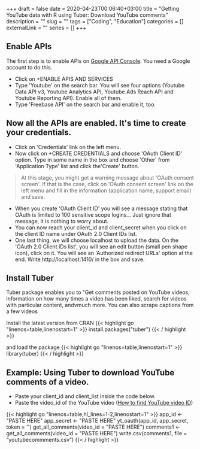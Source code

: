 +++ 
draft = false
date = 2020-04-23T00:06:40+03:00
title = "Getting YouTube data with R using Tuber: Download YouTube comments"
description = ""
slug = "" 
tags = ["Coding", "Education"]
categories = []
externalLink = ""
series = []
+++
## Enable APIs

The first step is to enable APIs on [Google API Console](https://console.developers.google.com/apis/dashboard). You need a Google account to do this. 
* Click on +ENABLE APIS AND SERVICES
* Type 'Youtube' on the search bar. You will see four options (Youtube Data API v3, Youtube Analytics API, Youtube Ads Reach API and Youtube Reporting API). Enable all of them. 
* Type 'Freebase API' on the search bar and enable it, too.

## Now all the APIs are enabled. It's time to create your credentials. 

* Click on 'Credentials' link on the left menu.
* Now click on +CREATE CREDENTIALS and choose 'OAuth Client ID' option. Type in some name in the box and choose 'Other' from 'Application Type' list and click the'Create' button. 
> At this stage, you might get a warning message about 'OAuth consent screen'. If that is the case, click on 'OAuth consent screen' link on the left menu and fill in the information (application name, support email) and save. 
* When you create 'OAuth Client ID' you will see a message stating that OAuth is limited to 100 sensitive scope  logins... Just ignore that message, it is nothing to worry about.
* You can now reach your client_id and client_secret when you click on the client ID name under OAuth 2.0 Client IDs list. 
* One last thing, we will choose localhost to upload the data. On the 'OAuth 2.0 Client IDs list', you will see an edit button (small pen shape icon), click on it. You will see an 'Authorized redirect URLs' option at the end. Write http://localhost:1410/ in the box and save.

## Install Tuber

Tuber package enables you to "Get comments posted on YouTube videos, information on how many times a video has been liked, search for videos with particular content, andvmuch more. You can also scrape captions from a few videos

Install the latest version from CRAN
{{< highlight go "linenos=table,linenostart=1" >}}
install.packages("tuber")
{{< / highlight >}}

and load the package
{{< highlight go "linenos=table,linenostart=1" >}}
library(tuber)
{{< / highlight >}}

## Example: Using Tuber to download YouTube comments of a video.

* Paste your client_id and client_list inside the code below.
* Paste the video_id of the YouTube video ([How to find YouTube video ID](https://youtu.be/liJVSwOiiwg))

{{< highlight go "linenos=table,hl_lines=1-2,linenostart=1" >}}
app_id <- "PASTE HERE"
app_secret <- "PASTE HERE"
yt_oauth(app_id, app_secret, token = '')
get_all_comments(video_id = "PASTE HERE")
comments1 <- get_all_comments(video_id = "PASTE HERE")
write.csv(comments1, file = “youtubecommments.csv”)
{{< / highlight >}}

